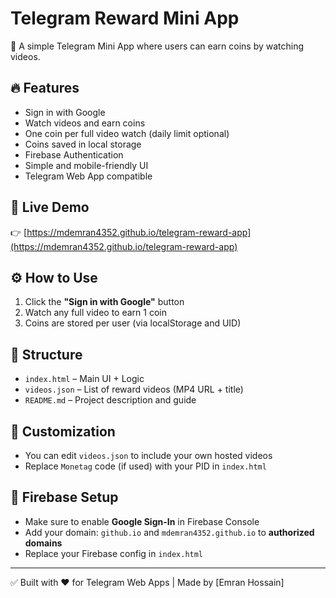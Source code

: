 # Telegram Reward Mini App

🎁 A simple Telegram Mini App where users can earn coins by watching videos.

## 🔥 Features
- Sign in with Google
- Watch videos and earn coins
- One coin per full video watch (daily limit optional)
- Coins saved in local storage
- Firebase Authentication
- Simple and mobile-friendly UI
- Telegram Web App compatible

## 🚀 Live Demo
👉 [https://mdemran4352.github.io/telegram-reward-app](https://mdemran4352.github.io/telegram-reward-app)

## ⚙️ How to Use
1. Click the **"Sign in with Google"** button
2. Watch any full video to earn 1 coin
3. Coins are stored per user (via localStorage and UID)

## 📂 Structure
- `index.html` – Main UI + Logic
- `videos.json` – List of reward videos (MP4 URL + title)
- `README.md` – Project description and guide

## 🧩 Customization
- You can edit `videos.json` to include your own hosted videos
- Replace `Monetag` code (if used) with your PID in `index.html`

## 🔐 Firebase Setup
- Make sure to enable **Google Sign-In** in Firebase Console
- Add your domain: `github.io` and `mdemran4352.github.io` to **authorized domains**
- Replace your Firebase config in `index.html`

---

✅ Built with ❤️ for Telegram Web Apps | Made by [Emran Hossain]
